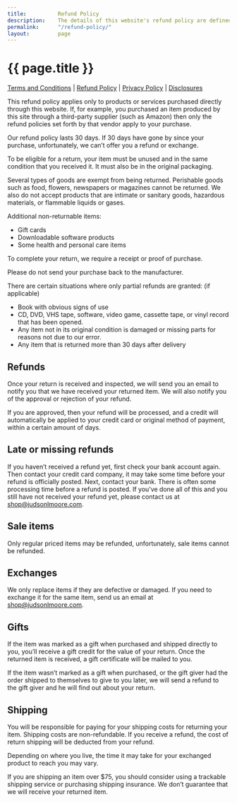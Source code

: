 ```yaml
---
title:			Refund Policy
description:	The details of this website's refund policy are defined here.
permalink:		"/refund-policy/"
layout:			page
---
```



<h1>{{ page.title }}</h1>

<p><a href="{{ site.url }}/terms-and-conditions/">Terms and Conditions</a> | <a href="{{ site.url }}/refund-policy/">Refund Policy</a> | <a href="{{ site.url }}/privacy-policy/">Privacy Policy</a> | <a href="{{ site.url }}/disclosures/">Disclosures</a></p>

This refund policy applies only to products or services purchased directly through this website. If, for example, you purchased an item produced by this site through a third-party supplier (such as Amazon) then only the refund policies set forth by that vendor apply to your purchase. 

Our refund policy lasts 30 days. If 30 days have gone by since your purchase, unfortunately, we can’t offer you a refund or exchange.

To be eligible for a return, your item must be unused and in the same condition that you received it. It must also be in the original packaging.

Several types of goods are exempt from being returned. Perishable goods such as food, flowers, newspapers or magazines cannot be returned. We also do not accept products that are intimate or sanitary goods, hazardous materials, or flammable liquids or gases.

Additional non-returnable items:

- Gift cards
- Downloadable software products
- Some health and personal care items

To complete your return, we require a receipt or proof of purchase.

Please do not send your purchase back to the manufacturer.

There are certain situations where only partial refunds are granted: (if applicable)

- Book with obvious signs of use
- CD, DVD, VHS tape, software, video game, cassette tape, or vinyl record that has been opened.
- Any item not in its original condition is damaged or missing parts for reasons not due to our error.
- Any item that is returned more than 30 days after delivery

## Refunds 

Once your return is received and inspected, we will send you an email to notify you that we have received your returned item. We will also notify you of the approval or rejection of your refund.  

If you are approved, then your refund will be processed, and a credit will automatically be applied to your credit card or original method of payment, within a certain amount of days.

## Late or missing refunds

If you haven’t received a refund yet, first check your bank account again. Then contact your credit card company, it may take some time before your refund is officially posted. Next, contact your bank. There is often some processing time before a refund is posted. If you’ve done all of this and you still have not received your refund yet, please contact us at shop@judsonlmoore.com.

## Sale items  

Only regular priced items may be refunded, unfortunately, sale items cannot be refunded.

## Exchanges

We only replace items if they are defective or damaged. If you need to exchange it for the same item, send us an email at shop@judsonlmoore.com.

## Gifts  

If the item was marked as a gift when purchased and shipped directly to you, you’ll receive a gift credit for the value of your return. Once the returned item is received, a gift certificate will be mailed to you.

If the item wasn’t marked as a gift when purchased, or the gift giver had the order shipped to themselves to give to you later, we will send a refund to the gift giver and he will find out about your return.

## Shipping  

You will be responsible for paying for your shipping costs for returning your item. Shipping costs are non-refundable. If you receive a refund, the cost of return shipping will be deducted from your refund.

Depending on where you live, the time it may take for your exchanged product to reach you may vary.

If you are shipping an item over $75, you should consider using a trackable shipping service or purchasing shipping insurance. We don’t guarantee that we will receive your returned item.
